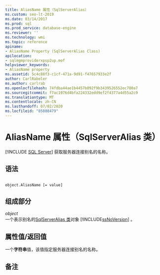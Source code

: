 ```yaml
---
title: AliasName 属性（SqlServerAlias）
ms.custom: seo-lt-2019
ms.date: 03/14/2017
ms.prod: sql
ms.prod_service: database-engine
ms.reviewer: ''
ms.technology: wmi
ms.topic: reference
apiname:
- AliasName Property (SqlServerAlias Class)
apilocation:
- sqlmgmproviderxpsp2up.mof
helpviewer_keywords:
- AliasName property
ms.assetid: 5c4c88f3-c1cf-471a-9d91-f47657933e2f
author: CarlRabeler
ms.author: carlrab
ms.openlocfilehash: 74fdba44ae1b4457b092f9b3439526552ec780a7
ms.sourcegitcommit: f7ac1976d4bfa224332edd9ef2f4377a4d55a2c9
ms.translationtype: MT
ms.contentlocale: zh-CN
ms.lasthandoff: 07/02/2020
ms.locfileid: "85888479"
---
```

# <a name="aliasname-property-sqlserveralias-class"></a>AliasName 属性（SqlServerAlias 类）
[!INCLUDE [SQL Server](../../../includes/applies-to-version/sqlserver.md)]
  获取服务器连接别名的名称。  
  
## <a name="syntax"></a>语法  
  
```  
  
object.AliasName [= value]  
```  
  
## <a name="parts"></a>组成部分  
 *object*  
 一个表示别名的[SqlServerAlias 类](../../../relational-databases/wmi-provider-configuration-classes/sqlserveralias-class/sqlserveralias-class.md)对象 [!INCLUDE[ssNoVersion](../../../includes/ssnoversion-md.md)] 。  
  
## <a name="property-valuereturn-value"></a>属性值/返回值  
 一个**字符串**值，该值指定服务器连接别名的名称。  
  
## <a name="remarks"></a>备注  
  
